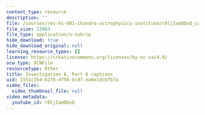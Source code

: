 ```yaml
---
content_type: resource
description: ''
file: /courses/res-hs-001-chandra-astrophysics-institute/r8ljIamDDxQ_captions.webvtt
file_size: 22063
file_type: application/x-subrip
hide_download: true
hide_download_original: null
learning_resource_types: []
license: https://creativecommons.org/licenses/by-nc-sa/4.0/
ocw_type: OCWFile
resourcetype: Other
title: Investigation 6, Part 6 captions
uid: 1551c354-b276-4f94-bc97-ea6e1dcbfb7a
video_files:
  video_thumbnail_file: null
video_metadata:
  youtube_id: r8ljIamDDxQ
---
```

